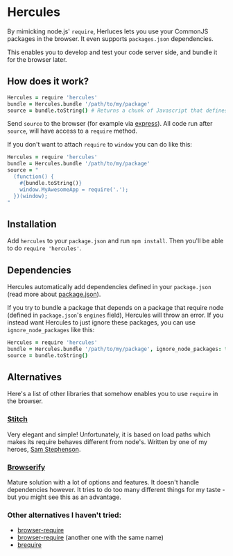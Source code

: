 # Hercules

By mimicking node.js' `require`, Herluces lets you use your CommonJS packages in the browser. It even supports `packages.json` dependencies.

This enables you to develop and test your code server side, and bundle it for the browser later.

## How does it work?

```coffeescript
Hercules = require 'hercules'
bundle = Hercules.bundle '/path/to/my/package'
source = bundle.toString() # Returns a chunk of Javascript that defines this.require
```

Send `source` to the browser (for example via [express](http://expressjs.com/)). All code run after `source`, will have access to a `require` method.

If you don't want to attach `require` to `window` you can do like this:

```coffeescript
Hercules = require 'hercules'
bundle = Hercules.bundle '/path/to/my/package'
source = "
  (function() {
    #{bundle.toString()}
    window.MyAwesomeApp = require('.');
  })(window);
"
```

## Installation

Add `hercules` to your `package.json` and run `npm install`. Then you'll be able to do `require 'hercules'`.

## Dependencies

Hercules automatically add dependencies defined in your `package.json` (read more about [package.json](http://wiki.commonjs.org/wiki/Packages/1.0)).

If you try to bundle a package that depends on a package that require node (defined in `package.json`'s `engines` field), Hercules will throw an error. If you instead want Hercules to just ignore these packages, you can use `ignore_node_packages` like this:

```coffeescript
Hercules = require 'hercules'
bundle = Hercules.bundle '/path/to/my/package', ignore_node_packages: true
source = bundle.toString()
```

## Alternatives

Here's a list of other libraries that somehow enables you to use `require` in the browser.

### [Stitch](https://github.com/sstephenson/stitch)

Very elegant and simple! Unfortunately, it is based on load paths which makes its require behaves different from node's. Written by one of my heroes, [Sam Stephenson](http://twitter.com/sstephenson).

### [Browserify](https://github.com/substack/node-browserify)

Mature solution with a lot of options and features. It doesn't handle dependencies however. It tries to do too many different things for my taste - but you might see this as an advantage.

### Other alternatives I haven't tried:

* [browser-require](https://github.com/rsms/browser-require)
* [browser-require](https://github.com/bnoguchi/browser-require) (another one with the same name)
* [brequire](https://github.com/weepy/brequire)